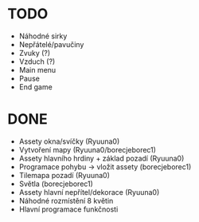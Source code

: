 # TODO
- Náhodné sirky
- Nepřátelé/pavučiny
- Zvuky (?)
- Vzduch (?)
- Main menu
- Pause
- End game


# DONE
- Assety okna/svíčky (Ryuuna0)
- Vytvoření mapy (Ryuuna0/borecjeborec1)
- Assety hlavního hrdiny + základ pozadí (Ryuuna0)
- Programace pohybu -> vložit assety (borecjeborec1)
- Tilemapa pozadí (Ryuuna0)
- Světla (borecjeborec1)
- Assety hlavní nepřítel/dekorace (Ryuuna0)
- Náhodné rozmístění 8 květin
- Hlavní programace funkčnosti

